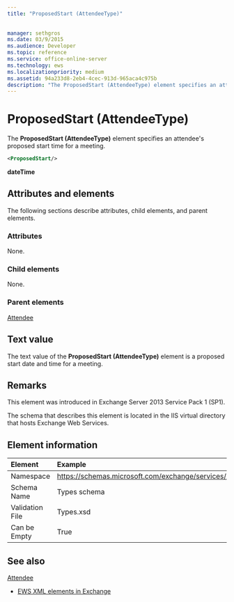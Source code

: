 ```yaml
---
title: "ProposedStart (AttendeeType)"
 
 
manager: sethgros
ms.date: 03/9/2015
ms.audience: Developer
ms.topic: reference
ms.service: office-online-server
ms.technology: ews
ms.localizationpriority: medium
ms.assetid: 94a233d8-2eb4-4cec-913d-965aca4c975b
description: "The ProposedStart (AttendeeType) element specifies an attendee's proposed start time for a meeting."
---
```


# ProposedStart (AttendeeType)

The **ProposedStart (AttendeeType)** element specifies an attendee's proposed start time for a meeting. 
  
```XML
<ProposedStart/>
```

 **dateTime**
## Attributes and elements

The following sections describe attributes, child elements, and parent elements.
  
### Attributes

None.
  
### Child elements

None.
  
### Parent elements

[Attendee](attendee.md)
  
## Text value

The text value of the **ProposedStart (AttendeeType)** element is a proposed start date and time for a meeting. 
  
## Remarks

This element was introduced in Exchange Server 2013 Service Pack 1 (SP1).
  
The schema that describes this element is located in the IIS virtual directory that hosts Exchange Web Services.
  
## Element information

| Element | Example |
|:-----|:-----|
|Namespace  <br/> |https://schemas.microsoft.com/exchange/services/2006/types  <br/> |
|Schema Name  <br/> |Types schema  <br/> |
|Validation File  <br/> |Types.xsd  <br/> |
|Can be Empty  <br/> |True  <br/> |
   
## See also



[Attendee](attendee.md)


- [EWS XML elements in Exchange](ews-xml-elements-in-exchange.md)

